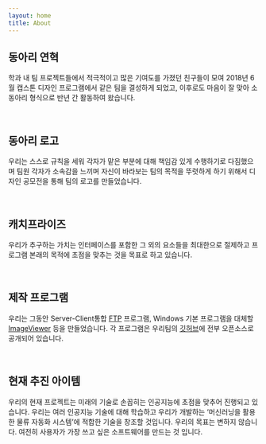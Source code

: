 ```yaml
---
layout: home
title: About
---
```

## 동아리 연혁

학과 내 팀 프로젝트들에서 적극적이고 많은 기여도를 가졌던 친구들이 모여 2018년 6월 캡스톤 디자인 프로그램에서 같은 팀을 결성하게 되었고, 이후로도 마음이 잘 맞아 소동아리 형식으로 반년 간 활동하여 왔습니다.

<br/>

## 동아리 로고

우리는 스스로 규칙을 세워 각자가 맡은 부분에 대해 책임감 있게 수행하기로 다짐했으며 팀원 각자가 소속감을 느끼며 자신이 바라보는 팀의 목적을 뚜렷하게 하기 위해서 디자인 공모전을 통해 팀의 로고를 만들었습니다.

<br/>

## 캐치프라이즈

우리가 추구하는 가치는 인터페이스를 포함한 그 외의 요소들을 최대한으로 절제하고 프로그램 본래의 목적에 초점을 맞추는 것을 목표로 하고 있습니다.

<br/>

## 제작 프로그램

우리는 그동안 Server-Client통합 [FTP](https://github.com/commadev/FTP-JAVA) 프로그램, Windows 기본 프로그램을 대체할 [ImageViewer](https://github.com/commadev/ImageViewer) 등을 만들었습니다. 각 프로그램은 우리팀의 [깃허브](https://github.com/commadev)에 전부 오픈소스로 공개되어 있습니다.

<br/>

## 현재 추진 아이템

우리의 현재 프로젝트는 미래의 기술로 손꼽히는 인공지능에 초점을 맞추어 진행되고 있습니다. 우리는 여러 인공지능 기술에 대해 학습하고 우리가 개발하는 ‘머신러닝을 활용한 물류 자동화 시스템’에 적합한 기술을 창조할 것입니다. 우리의 목표는 변하지 않습니다. 여전히 사용자가 가장 쓰고 싶은 소프트웨어를 만드는 것 입니다.